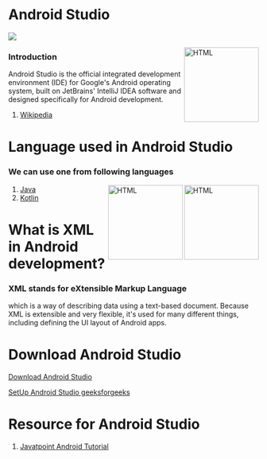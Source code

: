 # Android Studio

![](https://i.imgur.com/waxVImv.png)

<img align="right" src="https://1.bp.blogspot.com/-LgTa-xDiknI/X4EflN56boI/AAAAAAAAPuk/24YyKnqiGkwRS9-_9suPKkfsAwO4wHYEgCLcBGAsYHQ/s0/image9.png" height="150" alt="HTML">

### Introduction

Android Studio is the official integrated development environment (IDE) for Google's Android operating system, built on JetBrains' IntelliJ IDEA software and designed specifically for Android development.

1. [Wikipedia](https://en.wikipedia.org/wiki/Android_Studio)



# Language used in Android Studio
### We can use one from following languages

<img align="right" src="https://cdn-icons-png.flaticon.com/512/5968/5968282.png" height="150" alt="HTML">
<img align="right" src="https://i.pinimg.com/originals/ac/0b/71/ac0b718d995deda3e1e4ee893501324d.png" height="150" alt="HTML">

1. [Java](https://www.javatpoint.com/java-tutorial)
2. [Kotlin](https://www.javatpoint.com/kotlin-tutorial)

# What is XML in Android development?

### XML stands for eXtensible Markup Language
which is a way of describing data using a text-based document. Because XML is extensible and very flexible, it's used for many different things, including defining the UI layout of Android apps.


# Download Android Studio

[Download Android Studio](https://developer.android.com/studio?gclid=CjwKCAjw_MqgBhAGEiwAnYOAevg5o6xvW363smLkrMrPJRcG4ZrL7k2Jx29qqDr79pukeptj9yN7vRoCarcQAvD_BwE&gclsrc=aw.ds)

[SetUp Android Studio geeksforgeeks](https://www.geeksforgeeks.org/guide-to-install-and-set-up-android-studio/)

# Resource for Android Studio

1. [Javatpoint Android Tutorial](https://www.javatpoint.com/android-tutorial)
 

